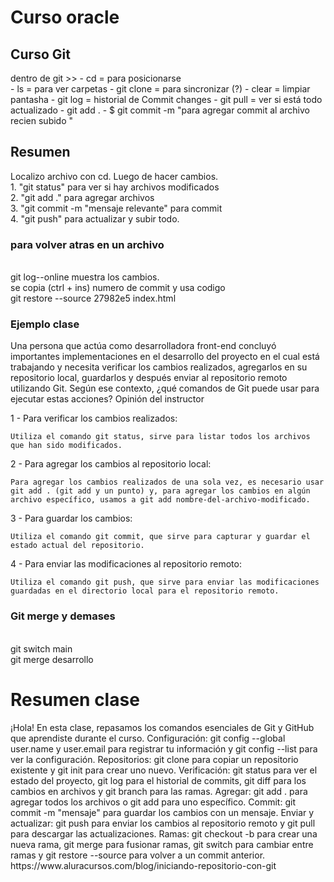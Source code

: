 <h1> Curso oracle </h1>

<h2>Curso Git </h2>
dentro de git >>
  - cd = para posicionarse
  <br >- ls = para ver carpetas
  - git clone = para sincronizar (?)
  - clear = limpiar pantasha
  - git log = historial de Commit changes
  - git pull = ver si está todo actualizado
  - git add .
  - $ git commit -m "para agregar commit al archivo recien subido "
<h2> Resumen</h2>
<p>Localizo archivo con cd. Luego de hacer cambios.
  <br>1. "git status" para ver si hay archivos modificados
  <br>2. "git add ." para agregar archivos
  <br>3. "git commit -m "mensaje relevante" para commit
  <br>4. "git push" para actualizar y subir todo.
  <br> <h3> para volver atras en un archivo </h3>
  <br> git log--online muestra los cambios. 
  <br> se copia (ctrl + ins) numero de commit y usa codigo
  <br> git restore --source 27982e5 index.html
</p>

<p>
  <h3> Ejemplo clase </h3>
  

Una persona que actúa como desarrolladora front-end concluyó importantes implementaciones en el desarrollo del proyecto en el cual está trabajando y necesita verificar los cambios realizados, agregarlos en su repositorio local, guardarlos y después enviar al repositorio remoto utilizando Git. Según ese contexto, ¿qué comandos de Git puede usar para ejecutar estas acciones?
Opinión del instructor

1 - Para verificar los cambios realizados:

    Utiliza el comando git status, sirve para listar todos los archivos que han sido modificados.

2 - Para agregar los cambios al repositorio local:

    Para agregar los cambios realizados de una sola vez, es necesario usar git add . (git add y un punto) y, para agregar los cambios en algún archivo específico, usamos a git add nombre-del-archivo-modificado.

3 - Para guardar los cambios:

    Utiliza el comando git commit, que sirve para capturar y guardar el estado actual del repositorio.

4 - Para enviar las modificaciones al repositorio remoto:

    Utiliza el comando git push, que sirve para enviar las modificaciones guardadas en el directorio local para el repositorio remoto.


</p>

<h3>Git merge y demases</h3>
<br>git switch main
<br>git merge desarrollo
<h1>Resumen clase </h1>
¡Hola! En esta clase, repasamos los comandos esenciales de Git y GitHub que aprendiste durante el curso.
Configuración: git config --global user.name y user.email para registrar tu información y git config --list para ver la configuración.
Repositorios: git clone para copiar un repositorio existente y git init para crear uno nuevo.
Verificación: git status para ver el estado del proyecto, git log para el historial de commits, git diff para los cambios en archivos y git branch para las ramas.
Agregar: git add . para agregar todos los archivos o git add <nombre_archivo> para uno específico.
Commit: git commit -m "mensaje" para guardar los cambios con un mensaje.
Enviar y actualizar: git push para enviar los cambios al repositorio remoto y git pull para descargar las actualizaciones.
Ramas: git checkout -b <nombre_rama> para crear una nueva rama, git merge para fusionar ramas, git switch para cambiar entre ramas y git restore --source <hash> para volver a un commit anterior.
https://www.aluracursos.com/blog/iniciando-repositorio-con-git

